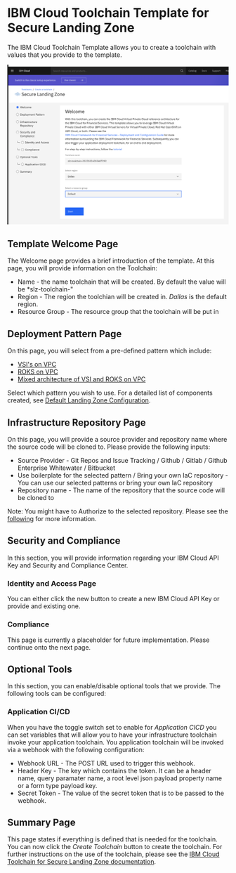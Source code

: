 # IBM Cloud Toolchain Template for Secure Landing Zone 

The IBM Cloud Toolchain Template allows you to create a toolchain with values that you provide to the template.   

<img src="../images/toolchain-template-welcome.png" alt="Welcome page" width="600"/>

## Template Welcome Page

The Welcome page provides a brief introduction of the template.  At this page, you will provide information on the Toolchain:

- Name - the name toolchain that will be created.  By default the value will be *slz-toolchain-<timestamp>"
- Region - The region the toolchian will be created in.  *Dallas* is the default region.
- Resource Group - The resource group that the toolchain will be put in

## Deployment Pattern Page

On this page, you will select from a pre-defined pattern which include:

- [VSI's on VPC](../patterns/vsi-pattern.md) 
- [ROKS on VPC](../patterns/roks-pattern.md) 
- [Mixed architecture of VSI and ROKS on VPC](../patterns/mixed-pattern.md) 

Select which pattern you wish to use. For a detailed list of components created, see [Default Landing Zone Configuration](../pattern-defaults.md).

## Infrastructure Repository Page

On this page, you will provide a source provider and repository name where the source code will be cloned to.  Please provide the following inputs:

- Source Provider - Git Repos and Issue Tracking / Github / Gitlab / Github Enterprise Whitewater / Bitbucket
- Use boilerplate for the selected pattern / Bring your own IaC repository - You can use our selected patterns or bring your own IaC repository
- Repository name - The name of the repository that the source code will be cloned to

Note: You might have to Authorize to the selected repository.  Please see the [following](../prereqs/authorization.md) for more information. 

## Security and Compliance

In this section, you will provide information regarding your IBM Cloud API Key and Security and Compliance Center.

### Identity and Access Page

You can either click the new button to create a new IBM Cloud API Key or provide and existing one.

### Compliance

This page is currently a placeholder for future implementation.  Please continue onto the next page.

## Optional Tools

In this section, you can enable/disable optional tools that we provide.  The following tools can be configured:

### Application CI/CD

When you have the toggle switch set to enable for *Application CICD* you can set variables that will allow you to have your infrastructure toolchain invoke your application toolchain.  You application toolchain will be invoked via a webhook with the following configuration:

- Webhook URL - The POST URL used to trigger this webhook.
- Header Key - The key which contains the token. It can be a header name, query paramater name, a root level json payload property name or a form type payload key.
- Secret Token - The value of the secret token that is to be passed to the webhook.

## Summary Page

This page states if everything is defined that is needed for the toolchain.  You can now click the *Create Toolchain* button to create the toolchain.  For further instructions on the use of the toolchain, please see the [IBM Cloud Toolchain for Secure Landing Zone documentation](toolchain.md). 